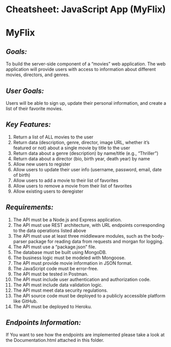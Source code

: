 #  **Cheatsheet: JavaScript App (MyFlix)**

#  **MyFlix**

##  *Goals:*
To build the server-side component of a “movies” web application. The web application will provide users
with access to information about different movies, directors, and genres.

##  *User Goals:*
Users will be able to sign up,
update their personal information, and create a list of their favorite movies.

##  *Key Features:*
1. Return a list of ALL movies to the user
2. Return data (description, genre, director, image URL, whether it’s featured or not) about a
   single movie by title to the user
3. Return data about a genre (description) by name/title (e.g., “Thriller”)
4. Return data about a director (bio, birth year, death year) by name
5. Allow new users to register
6. Allow users to update their user info (username, password, email, date of birth)
7. Allow users to add a movie to their list of favorites
8. Allow users to remove a movie from their list of favorites
9. Allow existing users to deregister

##  *Requirements:*
1.  The API must be a Node.js and Express application.
2.  The API must use REST architecture, with URL endpoints corresponding to the data
    operations listed above
3.  The API must use at least three middleware modules, such as the body-parser package for
    reading data from requests and morgan for logging.
4.  The API must use a “package.json” file.
5.  The database must be built using MongoDB.
6.  The business logic must be modeled with Mongoose.
7.  The API must provide movie information in JSON format.
8.  The JavaScript code must be error-free.
9.  The API must be tested in Postman.
10. The API must include user authentication and authorization code.
11. The API must include data validation logic.
12. The API must meet data security regulations.
13. The API source code must be deployed to a publicly accessible platform like GitHub.
14. The API must be deployed to Heroku.

##  *Endpoints Information:*
If You want to see how the endpoints are implemented please take a look at the Documentation.html attached in this folder.
